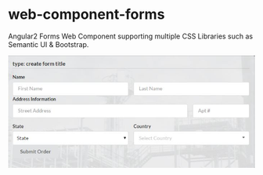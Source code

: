 # web-component-forms
Angular2 Forms Web Component supporting multiple CSS Libraries such as Semantic UI &amp; Bootstrap.

![](demo.jpg)